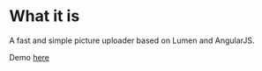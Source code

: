 # What it is
A fast and simple picture uploader based on Lumen and AngularJS.

Demo [here](https://pics.entropykills.ga/)